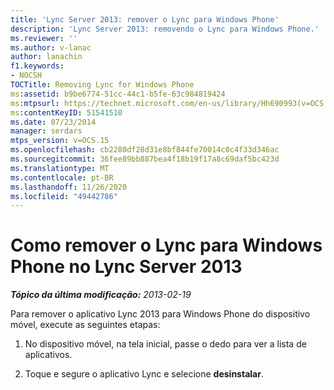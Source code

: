 ```yaml
---
title: 'Lync Server 2013: remover o Lync para Windows Phone'
description: 'Lync Server 2013: removendo o Lync para Windows Phone.'
ms.reviewer: ''
ms.author: v-lanac
author: lanachin
f1.keywords:
- NOCSH
TOCTitle: Removing Lync for Windows Phone
ms:assetid: b9be6774-51cc-44c1-b5fe-63c984819424
ms:mtpsurl: https://technet.microsoft.com/en-us/library/Hh690993(v=OCS.15)
ms:contentKeyID: 51541510
ms.date: 07/23/2014
manager: serdars
mtps_version: v=OCS.15
ms.openlocfilehash: cb2280df28d31e8bf844fe70014c0c4f33d346ac
ms.sourcegitcommit: 36fee89bb887bea4f18b19f17a8c69daf5bc423d
ms.translationtype: MT
ms.contentlocale: pt-BR
ms.lasthandoff: 11/26/2020
ms.locfileid: "49442786"
---
```

# <a name="removing-lync-for-windows-phone-in-lync-server-2013"></a>Como remover o Lync para Windows Phone no Lync Server 2013

<div data-xmlns="http://www.w3.org/1999/xhtml">

<div class="topic" data-xmlns="http://www.w3.org/1999/xhtml" data-msxsl="urn:schemas-microsoft-com:xslt" data-cs="https://msdn.microsoft.com/">

<div data-asp="https://msdn2.microsoft.com/asp">



</div>

<div id="mainSection">

<div id="mainBody">

<span> </span>

_**Tópico da última modificação:** 2013-02-19_

Para remover o aplicativo Lync 2013 para Windows Phone do dispositivo móvel, execute as seguintes etapas:

1.  No dispositivo móvel, na tela inicial, passe o dedo para ver a lista de aplicativos.

2.  Toque e segure o aplicativo Lync e selecione **desinstalar**.

</div>

<span> </span>

</div>

</div>

</div>

